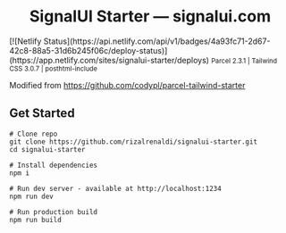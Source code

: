<h1 align="center">SignalUI Starter &mdash; signalui.com</h1>
[![Netlify Status](https://api.netlify.com/api/v1/badges/4a93fc71-2d67-42c8-88a5-31d6b245f06c/deploy-status)](https://app.netlify.com/sites/signalui-starter/deploys)
<small>Parcel 2.3.1 | Tailwind CSS 3.0.7 | posthtml-include</small>
<p>
  Modified from
  <a href="https://github.com/codypl/parcel-tailwind-starter" target="_blank">
    https://github.com/codypl/parcel-tailwind-starter
  </a>
</p>

## Get Started

```
# Clone repo
git clone https://github.com/rizalrenaldi/signalui-starter.git
cd signalui-starter

# Install dependencies
npm i

# Run dev server - available at http://localhost:1234
npm run dev

# Run production build
npm run build
```
